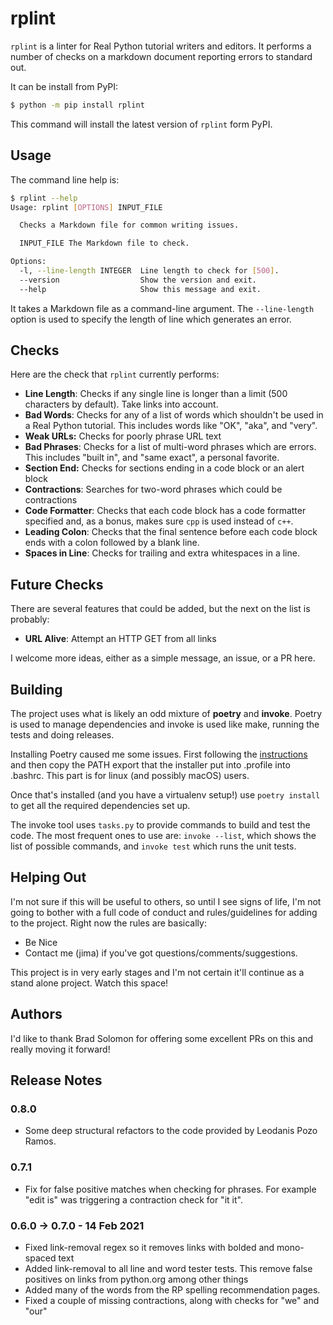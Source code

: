 # rplint

`rplint` is a linter for Real Python tutorial writers and editors. It performs a number of checks on a markdown document reporting errors to standard out.

It can be install from PyPI:

```sh
$ python -m pip install rplint
```

This command will install the latest version of `rplint` form PyPI.

## Usage

The command line help is:

```sh
$ rplint --help
Usage: rplint [OPTIONS] INPUT_FILE

  Checks a Markdown file for common writing issues.

  INPUT_FILE The Markdown file to check.

Options:
  -l, --line-length INTEGER  Line length to check for [500].
  --version                  Show the version and exit.
  --help                     Show this message and exit.
```

It takes a Markdown file as a command-line argument. The `--line-length` option is used to specify the length of line which generates an error.

## Checks

Here are the check that `rplint` currently performs:

* **Line Length**: Checks if any single line is longer than a limit (500 characters by default). Take links into account.
* **Bad Words**: Checks for any of a list of words which shouldn't be used in a Real Python tutorial. This includes words like "OK", "aka", and "very".
* **Weak URLs:** Checks for poorly phrase URL text
* **Bad Phrases**: Checks for a list of multi-word phrases which are errors. This includes "built in", and "same exact", a personal favorite.
* **Section End:** Checks for sections ending in a code block or an alert block
* **Contractions**: Searches for two-word phrases which could be contractions
* **Code Formatter**: Checks that each code block has a code formatter specified and, as a bonus, makes sure `cpp` is used instead of `c++`.
* **Leading Colon**: Checks that the final sentence before each code block ends with a colon followed by a blank line.
* **Spaces in Line**: Checks for trailing and extra whitespaces in a line.

## Future Checks

There are several features that could be added, but the next on the list is probably:

* **URL Alive**: Attempt an HTTP GET from all links

I welcome more ideas, either as a simple message, an issue, or a PR here.

## Building

The project uses what is likely an odd mixture of **poetry** and **invoke**. Poetry is used to manage dependencies and invoke is used like make, running the tests and doing releases.

Installing Poetry caused me some issues. First following the [instructions](https://python-poetry.org/docs/) and then copy the PATH export that the installer put into .profile into .bashrc. This part is for linux (and possibly macOS) users.

Once that's installed (and you have a virtualenv setup!) use `poetry install` to get all the required dependencies set up.

The invoke tool uses `tasks.py` to provide commands to build and test the code. The most frequent ones to use are: `invoke --list`, which shows the list of possible commands, and `invoke test` which runs the unit tests.

## Helping Out

I'm not sure if this will be useful to others, so until I see signs of life, I'm not going to bother with a full code of conduct and rules/guidelines for adding to the project. Right now the rules are basically:

* Be Nice
* Contact me (jima) if you've got questions/comments/suggestions.

This project is in very early stages and I'm not certain it'll continue as a stand alone project. Watch this space!

## Authors

I'd like to thank Brad Solomon for offering some excellent PRs on this and really moving it forward!

## Release Notes

### 0.8.0

* Some deep structural refactors to the code provided by Leodanis Pozo Ramos.

### 0.7.1

* Fix for false positive matches when checking for phrases. For example "edit is" was triggering a contraction check for "it it".

### 0.6.0 -> 0.7.0 - 14 Feb 2021

* Fixed link-removal regex so it removes links with bolded and mono-spaced text
* Added link-removal to all line and word tester tests. This remove false positives on links from python.org among other things
* Added many of the words from the RP spelling recommendation pages.
* Fixed a couple of missing contractions, along with checks for "we" and "our"